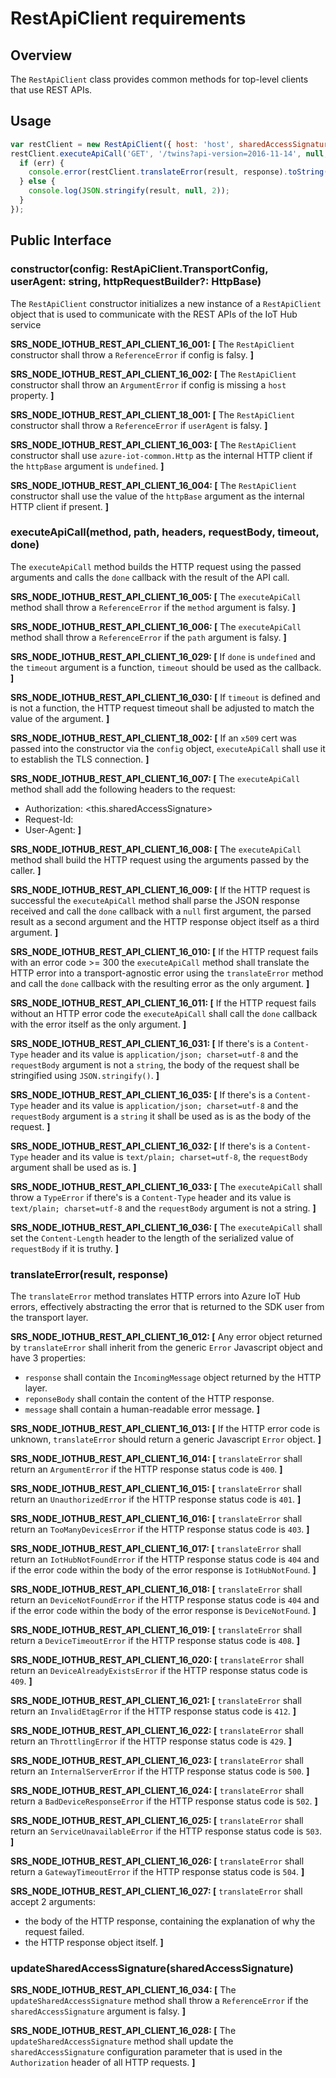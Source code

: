 # RestApiClient requirements

## Overview
The `RestApiClient` class provides common methods for top-level clients that use REST APIs.

## Usage
```js
var restClient = new RestApiClient({ host: 'host', sharedAccessSignature: 'sharedAccessSignature'}, 'azure-iothub');
restClient.executeApiCall('GET', '/twins?api-version=2016-11-14', null, null, function(err, result, response) {
  if (err) {
    console.error(restClient.translateError(result, response).toString());
  } else {
    console.log(JSON.stringify(result, null, 2));
  }
});
```

## Public Interface

### constructor(config: RestApiClient.TransportConfig, userAgent: string, httpRequestBuilder?: HttpBase)
The `RestApiClient` constructor initializes a new instance of a `RestApiClient` object that is used to communicate with the REST APIs of the IoT Hub service

**SRS_NODE_IOTHUB_REST_API_CLIENT_16_001: [** The `RestApiClient` constructor shall throw a `ReferenceError` if config is falsy. **]**

**SRS_NODE_IOTHUB_REST_API_CLIENT_16_002: [** The `RestApiClient` constructor shall throw an `ArgumentError` if config is missing a `host` property. **]**

**SRS_NODE_IOTHUB_REST_API_CLIENT_18_001: [** The `RestApiClient` constructor shall throw a `ReferenceError` if `userAgent` is falsy. **]**

**SRS_NODE_IOTHUB_REST_API_CLIENT_16_003: [** The `RestApiClient` constructor shall use `azure-iot-common.Http` as the internal HTTP client if the `httpBase` argument is `undefined`. **]**

**SRS_NODE_IOTHUB_REST_API_CLIENT_16_004: [** The `RestApiClient` constructor shall use the value of the `httpBase` argument as the internal HTTP client if present. **]**

### executeApiCall(method, path, headers, requestBody, timeout, done)
The `executeApiCall` method builds the HTTP request using the passed arguments and calls the `done` callback with the result of the API call.

**SRS_NODE_IOTHUB_REST_API_CLIENT_16_005: [** The `executeApiCall` method shall throw a `ReferenceError` if the `method` argument is falsy. **]**

**SRS_NODE_IOTHUB_REST_API_CLIENT_16_006: [** The `executeApiCall` method shall throw a `ReferenceError` if the `path` argument is falsy. **]**

**SRS_NODE_IOTHUB_REST_API_CLIENT_16_029: [** If `done` is `undefined` and the `timeout` argument is a function, `timeout` should be used as the callback. **]**

**SRS_NODE_IOTHUB_REST_API_CLIENT_16_030: [** If `timeout` is defined and is not a function, the HTTP request timeout shall be adjusted to match the value of the argument. **]**

**SRS_NODE_IOTHUB_REST_API_CLIENT_18_002: [** If an `x509` cert was passed into the constructor via the `config` object, `executeApiCall` shall use it to establish the TLS connection. **]**

**SRS_NODE_IOTHUB_REST_API_CLIENT_16_007: [** The `executeApiCall` method shall add the following headers to the request:
- Authorization: <this.sharedAccessSignature>
- Request-Id: <guid>
- User-Agent: <version string> **]**

**SRS_NODE_IOTHUB_REST_API_CLIENT_16_008: [** The `executeApiCall` method shall build the HTTP request using the arguments passed by the caller. **]**

**SRS_NODE_IOTHUB_REST_API_CLIENT_16_009: [** If the HTTP request is successful the `executeApiCall` method shall parse the JSON response received and call the `done` callback with a `null` first argument, the parsed result as a second argument and the HTTP response object itself as a third argument. **]**

**SRS_NODE_IOTHUB_REST_API_CLIENT_16_010: [** If the HTTP request fails with an error code >= 300 the `executeApiCall` method shall translate the HTTP error into a transport-agnostic error using the `translateError` method and call the `done` callback with the resulting error as the only argument. **]**

**SRS_NODE_IOTHUB_REST_API_CLIENT_16_011: [** If the HTTP request fails without an HTTP error code the `executeApiCall` shall call the `done` callback with the error itself as the only argument. **]**

**SRS_NODE_IOTHUB_REST_API_CLIENT_16_031: [** If there's is a `Content-Type` header and its value is `application/json; charset=utf-8` and the `requestBody` argument is not a `string`, the body of the request shall be stringified using `JSON.stringify()`. **]**

**SRS_NODE_IOTHUB_REST_API_CLIENT_16_035: [** If there's is a `Content-Type` header and its value is `application/json; charset=utf-8` and the `requestBody` argument is a `string` it shall be used as is as the body of the request. **]**

**SRS_NODE_IOTHUB_REST_API_CLIENT_16_032: [** If there's is a `Content-Type` header and its value is `text/plain; charset=utf-8`, the `requestBody` argument shall be used as is. **]**

**SRS_NODE_IOTHUB_REST_API_CLIENT_16_033: [** The `executeApiCall` shall throw a `TypeError` if there's is a `Content-Type` header and its value is `text/plain; charset=utf-8` and the `requestBody` argument is not a string. **]**

**SRS_NODE_IOTHUB_REST_API_CLIENT_16_036: [** The `executeApiCall` shall set the `Content-Length` header to the length of the serialized value of `requestBody` if it is truthy. **]**

### translateError(result, response)
The `translateError` method translates HTTP errors into Azure IoT Hub errors, effectively abstracting the error that is returned to the SDK user from the transport layer.

**SRS_NODE_IOTHUB_REST_API_CLIENT_16_012: [** Any error object returned by `translateError` shall inherit from the generic `Error` Javascript object and have 3 properties:
- `response` shall contain the `IncomingMessage` object returned by the HTTP layer.
- `reponseBody` shall contain the content of the HTTP response.
- `message` shall contain a human-readable error message. **]**

**SRS_NODE_IOTHUB_REST_API_CLIENT_16_013: [** If the HTTP error code is unknown, `translateError` should return a generic Javascript `Error` object. **]**

**SRS_NODE_IOTHUB_REST_API_CLIENT_16_014: [** `translateError` shall return an `ArgumentError` if the HTTP response status code is `400`. **]**

**SRS_NODE_IOTHUB_REST_API_CLIENT_16_015: [** `translateError` shall return an `UnauthorizedError` if the HTTP response status code is `401`. **]**

**SRS_NODE_IOTHUB_REST_API_CLIENT_16_016: [** `translateError` shall return an `TooManyDevicesError` if the HTTP response status code is `403`. **]**

**SRS_NODE_IOTHUB_REST_API_CLIENT_16_017: [** `translateError` shall return an `IotHubNotFoundError` if the HTTP response status code is `404` and if the error code within the body of the error response is `IotHubNotFound`. **]**

**SRS_NODE_IOTHUB_REST_API_CLIENT_16_018: [** `translateError` shall return an `DeviceNotFoundError` if the HTTP response status code is `404` and if the error code within the body of the error response is `DeviceNotFound`. **]**

**SRS_NODE_IOTHUB_REST_API_CLIENT_16_019: [** `translateError` shall return a `DeviceTimeoutError` if the HTTP response status code is `408`. **]**

**SRS_NODE_IOTHUB_REST_API_CLIENT_16_020: [** `translateError` shall return an `DeviceAlreadyExistsError` if the HTTP response status code is `409`. **]**

**SRS_NODE_IOTHUB_REST_API_CLIENT_16_021: [** `translateError` shall return an `InvalidEtagError` if the HTTP response status code is `412`. **]**

**SRS_NODE_IOTHUB_REST_API_CLIENT_16_022: [** `translateError` shall return an `ThrottlingError` if the HTTP response status code is `429`. **]**

**SRS_NODE_IOTHUB_REST_API_CLIENT_16_023: [** `translateError` shall return an `InternalServerError` if the HTTP response status code is `500`. **]**

**SRS_NODE_IOTHUB_REST_API_CLIENT_16_024: [** `translateError` shall return a `BadDeviceResponseError` if the HTTP response status code is `502`. **]**

**SRS_NODE_IOTHUB_REST_API_CLIENT_16_025: [** `translateError` shall return an `ServiceUnavailableError` if the HTTP response status code is `503`. **]**

**SRS_NODE_IOTHUB_REST_API_CLIENT_16_026: [** `translateError` shall return a `GatewayTimeoutError` if the HTTP response status code is `504`. **]**

**SRS_NODE_IOTHUB_REST_API_CLIENT_16_027: [** `translateError` shall accept 2 arguments:
- the body of  the HTTP response, containing the explanation of why the request failed.
- the HTTP response object itself. **]**

### updateSharedAccessSignature(sharedAccessSignature)

**SRS_NODE_IOTHUB_REST_API_CLIENT_16_034: [** The `updateSharedAccessSignature` method shall throw a `ReferenceError` if the `sharedAccessSignature` argument is falsy. **]**

**SRS_NODE_IOTHUB_REST_API_CLIENT_16_028: [** The `updateSharedAccessSignature` method shall update the `sharedAccessSignature` configuration parameter that is used in the `Authorization` header of all HTTP requests. **]**
